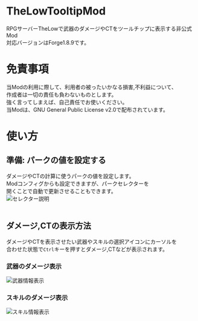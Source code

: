 # TheLowTooltipMod
RPGサーバーTheLowで武器のダメージやCTをツールチップに表示する非公式Mod<br>
対応バージョンはForge1.8.9です。
<br>

# 免責事項
当Modの利用に際して、利用者の被ったいかなる損害,不利益について、<br>
作成者は一切の責任も負わないものとします。<br>
強く言ってしまえば、自己責任でお使いください。<br>
当Modは、GNU General Public License v2.0で配布されています。
<br>

# 使い方
## 準備: パークの値を設定する
ダメージやCTの計算に使うパークの値を設定します。<br>
Modコンフィグからも設定できますが、パークセレクターを<br>
開くことで自動で更新させることもできます。<br>
![セレクター説明](https://i.gyazo.com/c60225736929c18bf76f3163ec0e05f8.png)<br>
<br>
## ダメージ,CTの表示方法
ダメージやCTを表示させたい武器やスキルの選択アイコンにカーソルを<br>
合わせた状態で`Ctrl`キーを押すとダメージ,CTなどが表示されます。<br>
### 武器のダメージ表示
![武器情報表示](https://i.gyazo.com/52c221a517b60bc902854039e55799f1.png)
### スキルのダメージ表示
![スキル情報表示](https://i.gyazo.com/97a90aefea00b08eb59d90cc84fe6733.png)
